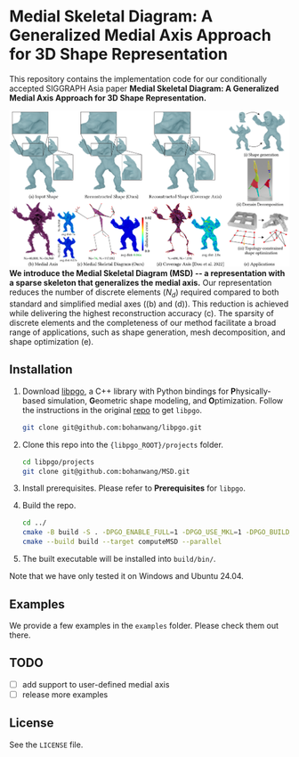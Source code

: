 # Medial Skeletal Diagram: A Generalized Medial Axis Approach for 3D Shape Representation

This repository contains the implementation code for our conditionally accepted SIGGRAPH Asia paper **Medial Skeletal Diagram: A Generalized Medial Axis Approach for 3D Shape Representation.**

![overview](assets/teaser.png)
**We introduce the Medial Skeletal Diagram (MSD) -- a representation with a sparse skeleton that generalizes the medial axis.** Our representation reduces the number of discrete elements ($N_d$) required compared to both standard and simplified medial axes ((b) and (d)). This reduction is achieved while delivering the highest reconstruction accuracy (c). The sparsity of discrete elements and the completeness of our method facilitate a broad range of applications, such as shape generation, mesh decomposition, and shape optimization (e).

## Installation

1. Download [libpgo](https://github.com/bohanwang/libpgo), a C++ library with Python bindings for **P**hysically-based simulation, **G**eometric shape modeling, and **O**ptimization. Follow the instructions in the original [repo](https://github.com/bohanwang/libpgo) to get ``libpgo``.

    ```bash
    git clone git@github.com:bohanwang/libpgo.git
    ```

2. Clone this repo into the ``{libpgo_ROOT}/projects`` folder.

    ```bash
    cd libpgo/projects
    git clone git@github.com:bohanwang/MSD.git
    ```

3. Install prerequisites. Please refer to **Prerequisites** for ``libpgo``.

4. Build the repo.
    ```bash
    cd ../
    cmake -B build -S . -DPGO_ENABLE_FULL=1 -DPGO_USE_MKL=1 -DPGO_BUILD_SUBPROJECTS=1
    cmake --build build --target computeMSD --parallel
    ```
5. The built executable will be installed into ``build/bin/``.

Note that we have only tested it on Windows and Ubuntu 24.04.

## Examples
We provide a few examples in the ``examples`` folder. Please check them out there.

## TODO

- [ ] add support to user-defined medial axis
- [ ] release more examples

## License

See the ``LICENSE`` file.
